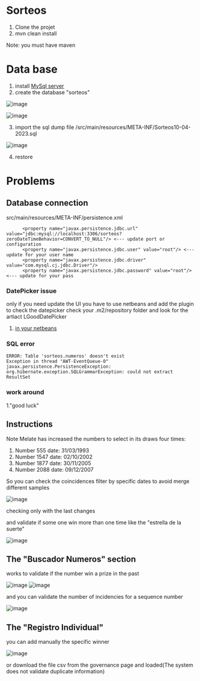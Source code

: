 # Sorteos

1. Clone the projet
2. mvn clean install

Note: you must have maven 

# Data base
1. install [MySql server](https://dev.mysql.com/downloads/installer/)
2. create the database "sorteos"

![image](https://user-images.githubusercontent.com/8491553/231277829-84cfa4fa-5265-4888-b2b5-49146e77c1ea.png)

![image](https://user-images.githubusercontent.com/8491553/231277897-fadbed35-02e7-4cb1-a51a-79f73b6f9f26.png)

3. import the sql dump file /src/main/resources/META-INF/Sorteos10-04-2023.sql 

![image](https://user-images.githubusercontent.com/8491553/231278076-bc18292d-515b-4e27-8abc-2450a71f8bcc.png)

4. restore


# Problems

## Database connection 
src/main/resources/META-INF/persistence.xml
```
      <property name="javax.persistence.jdbc.url" value="jdbc:mysql://localhost:3306/sorteos?zeroDateTimeBehavior=CONVERT_TO_NULL"/> <--- update port or configuration
      <property name="javax.persistence.jdbc.user" value="root"/> <--- update for your user name
      <property name="javax.persistence.jdbc.driver" value="com.mysql.cj.jdbc.Driver"/>
      <property name="javax.persistence.jdbc.password" value="root"/> <--- update for your pass
```

### DatePicker issue
only if you need update the UI you have to use netbeans and add the plugin to check the datepicker
check your .m2/repository folder and look for the artiact LGoodDatePicker

1. [in your netbeans ](https://docs.oracle.com/javase/tutorial/javabeans/quick/addbean.html)

### SQL error 

```
ERROR: Table 'sorteos.numeros' doesn't exist
Exception in thread "AWT-EventQueue-0" javax.persistence.PersistenceException: org.hibernate.exception.SQLGrammarException: could not extract ResultSet
```

### work around 
1."good luck"

## Instructions

Note
Melate has increased the numbers to select in its draws four times:
1. Number 555  date: 31/03/1993
2. Number 1547 date: 02/10/2002
3. Number 1877 date: 30/11/2005
4. Number 2088 date: 09/12/2007

So you can check the coincidences filter by specific dates to avoid merge different samples

![image](https://user-images.githubusercontent.com/8491553/231287552-8607e257-806f-420f-bd4f-fb0756077f75.png)

checking only with the last changes

and validate if some one win more than one time like the "estrella de la suerte"


![image](https://user-images.githubusercontent.com/8491553/231287915-a621b35f-0257-4926-8118-6c92b66aa223.png)

## The "Buscador Numeros" section
works to validate if the number win a prize in the past

![image](https://user-images.githubusercontent.com/8491553/231288188-04ee4084-d236-4e1b-a592-d926053c4213.png)
![image](https://user-images.githubusercontent.com/8491553/231288377-be47c3bd-89f4-4846-a1ec-2de1ec1ae55a.png)

and you can validate the number of incidencies for a sequence number

![image](https://user-images.githubusercontent.com/8491553/231330751-fda002f7-ab06-480c-b1bf-ef4d0f8677d3.png)


## The "Registro Individual"
you can add manually the specific winner

![image](https://user-images.githubusercontent.com/8491553/231288602-f53c6d33-fdd8-4963-bb8a-b5b374e28ff7.png)

or download the file csv from the governance page and loaded(The system does not validate duplicate information)

